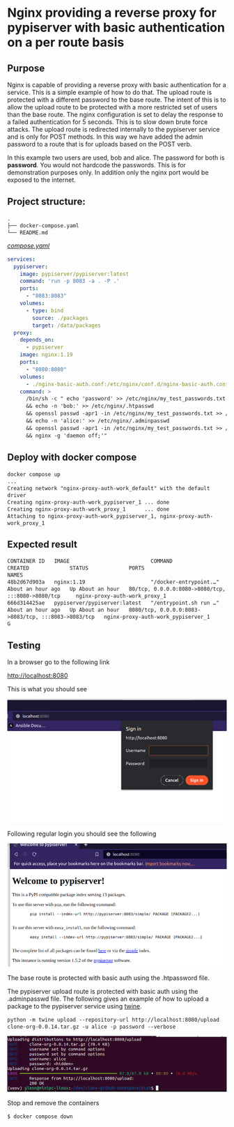 # Nginx providing a reverse proxy for pypiserver with basic authentication on a per route basis


## Purpose
Nginx is capable of providing a reverse proxy with basic authentication for a service. This is a simple example of how 
to do that. The upload route is protected with a different password to the base route. The intent of this is to 
allow the upload route to be protected with a more restricted set of users than the base route. The nginx configuration
is set to delay the response to a failed authentication for 5 seconds. This is to slow down brute force attacks. The upload
route is redirected internally to the pypiserver service and is only for POST methods. In this way we have added the 
admin password to a route that is for uploads based on the POST verb.

In this example two users are used, bob and alice. The password for both is **password**. You would not hardcode the passwords.
This is for demonstration purposes only. In addition only the nginx port would be exposed to the internet. 


## Project structure:
```
.
├── docker-compose.yaml
└── README.md
```
[_compose.yaml_](compose.yaml)
```yaml
services:
  pypiserver:
    image: pypiserver/pypiserver:latest
    command: 'run -p 8083 -a . -P .'
    ports:
      - "8083:8083"
    volumes:
      - type: bind
        source: ./packages
        target: /data/packages
  proxy:
    depends_on:
      - pypiserver
    image: nginx:1.19
    ports:
      - "8080:8080"
    volumes:
      - ./nginx-basic-auth.conf:/etc/nginx/conf.d/nginx-basic-auth.conf
    command: >
      /bin/sh -c " echo 'password' >> /etc/nginx/my_test_passwords.txt
      && echo -n 'bob:' >> /etc/nginx/.htpasswd
      && openssl passwd -apr1 -in /etc/nginx/my_test_passwords.txt >> /etc/nginx/.htpasswd
      && echo -n 'alice:' >> /etc/nginx/.adminpasswd
      && openssl passwd -apr1 -in /etc/nginx/my_test_passwords.txt >> /etc/nginx/.adminpasswd
      && nginx -g 'daemon off;'"

```
## Deploy with docker compose

```
docker compose up 
...
Creating network "nginx-proxy-auth-work_default" with the default driver
Creating nginx-proxy-auth-work_pypiserver_1 ... done
Creating nginx-proxy-auth-work_proxy_1      ... done
Attaching to nginx-proxy-auth-work_pypiserver_1, nginx-proxy-auth-work_proxy_1

```
## Expected result

```shell
CONTAINER ID   IMAGE                          COMMAND                  CREATED             STATUS             PORTS                                                 NAMES
48b2d67d903a   nginx:1.19                     "/docker-entrypoint.…"   About an hour ago   Up About an hour   80/tcp, 0.0.0.0:8080->8080/tcp, :::8080->8080/tcp     nginx-proxy-auth-work_proxy_1
666d314425ae   pypiserver/pypiserver:latest   "/entrypoint.sh run …"   About an hour ago   Up About an hour   8080/tcp, 0.0.0.0:8083->8083/tcp, :::8083->8083/tcp   nginx-proxy-auth-work_pypiserver_1
G
```
## Testing
In a browser go to the following link

[http://localhost:8080](http://localhost:8080)

This is what you should see

![login-prompt](./images/login-prompt.png)

Following regular login you should see the following

![welcome-to-pypiserver](./images/welcome-to-pypiserver.png)

The base route is protected with basic auth using the .htpassword file.

The pypiserver upload route is protected with basic auth using the .adminpasswd file. The following gives an example of
how to upload a package to the pypiserver service using [twine](https://twine.readthedocs.io/en/latest/).

```shell
python -m twine upload --repository-url http://localhost:8080/upload clone-org-0.0.14.tar.gz -u alice -p password --verbose
```

![twine-upload](./images/twine-upload.png)



Stop and remove the containers

```
$ docker compose down
```

